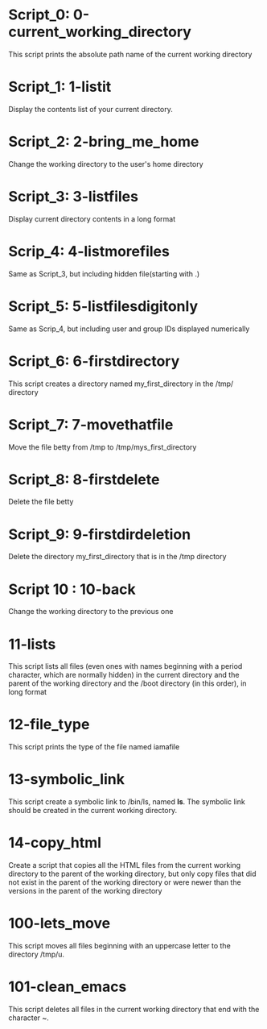 # Script_0: 0-current_working_directory
   This  script prints the absolute path name of the current working directory

# Script_1: 1-listit
   Display the contents list of your current directory.

# Script_2: 2-bring_me_home
   Change the working directory to the user's home directory

# Script_3: 3-listfiles
   Display current directory contents in a long format

# Scrip_4: 4-listmorefiles
   Same as Script_3, but including hidden file(starting with .)

# Script_5: 5-listfilesdigitonly
   Same as Scrip_4, but including user and group IDs displayed numerically

# Script_6: 6-firstdirectory
   This script creates a directory named my_first_directory in the /tmp/ directory

# Script_7: 7-movethatfile
   Move the file betty from /tmp to /tmp/mys_first_directory

# Script_8: 8-firstdelete
   Delete the file betty

# Script_9: 9-firstdirdeletion
   Delete the directory my_first_directory that is in the /tmp directory

# Script 10 : 10-back
   Change the working directory to the previous one

# 11-lists
   This script lists all files (even ones with names beginning with a period character, which are normally hidden) in the current directory and the parent of the working directory and the /boot directory (in this order), in long format

# 12-file_type
   This script prints the type of the file named iamafile

# 13-symbolic_link
   This script create a symbolic link to /bin/ls, named __ls__. The symbolic link should be created in the current working directory.

# 14-copy_html
   Create a script that copies all the HTML files from the current working directory to the parent of the working directory, but only copy files that did not exist in the parent of the working directory or were newer than the versions in the parent of the working directory

# 100-lets_move
   This script moves all files beginning with an uppercase letter to the directory /tmp/u.

# 101-clean_emacs
   This script deletes all files in the current working directory that end with the character ~.












